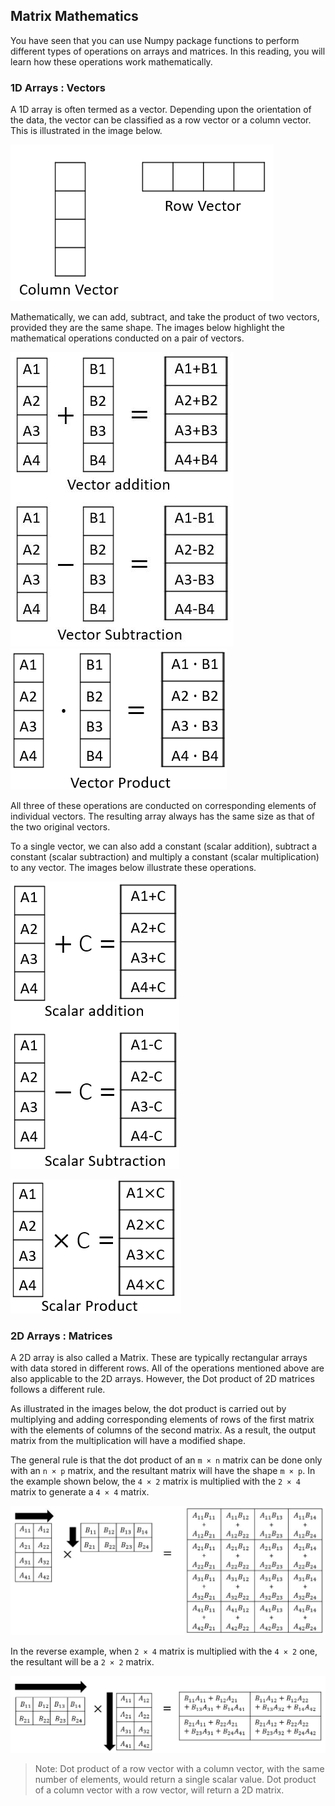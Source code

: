 ## Matrix Mathematics

You have seen that you can use Numpy package functions to perform different types of operations on arrays and matrices. In this reading, you will learn how these operations work mathematically.

### 1D Arrays : Vectors

A 1D array is often termed as a vector. Depending upon the orientation of the data, the vector can be classified as a row vector or a column vector. This is illustrated in the image below.

![img](./data/pic/Matrix_Mathematics_01.png)

Mathematically, we can add, subtract, and take the product of two vectors, provided they are the same shape. The images below highlight the mathematical operations conducted on a pair of vectors.

![img](./data/pic/Matrix_Mathematics_02.png)
![img](./data/pic/Matrix_Mathematics_03.png)

All three of these operations are conducted on corresponding elements of individual vectors. The resulting array always has the same size as that of the two original vectors.

To a single vector, we can also add a constant (scalar addition), subtract a constant (scalar subtraction) and multiply a constant (scalar multiplication) to any vector. The images below illustrate these operations.

![img](./data/pic/Matrix_Mathematics_04.png)

![img](./data/pic/Matrix_Mathematics_05.png)

### 2D Arrays : Matrices

A 2D array is also called a Matrix. These are typically rectangular arrays with data stored in different rows. All of the operations mentioned above are also applicable to the 2D arrays. However, the Dot product of 2D matrices follows a different rule.

As illustrated in the images below, the dot product is carried out by multiplying and adding corresponding elements of rows of the first matrix with the elements of columns of the second matrix. As a result, the output matrix from the multiplication will have a modified shape.

The general rule is that the dot product of an `m × n` matrix can be done only with an `n × p` matrix, and the resultant matrix will have the shape `m × p`. In the example shown below, the `4 × 2` matrix is multiplied with the `2 × 4` matrix to generate a `4 × 4` matrix.

![img](./data/pic/Matrix_Mathematics_06.png)

In the reverse example, when `2 × 4` matrix is multiplied with the `4 × 2` one, the resultant will be a `2 × 2` matrix.

![img](./data/pic/Matrix_Mathematics_07.png)

> Note: Dot product of a row vector with a column vector, with the same number of elements, would return a single scalar value. Dot product of a column vector with a row vector, will return a 2D matrix.